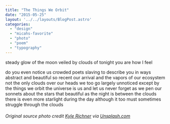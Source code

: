 ```yaml
---
title: "The Things We Orbit"
date: "2015-05-25"
layout: '../../layouts/BlogPost.astro'
categories: 
  - "design"
  - "micahs-favorite"
  - "photo"
  - "poem"
  - "typography"
---
```


steady glow of the moon veiled by clouds of tonight you are how I feel

do you even notice us crowded poets slaving to describe you in ways abstract and beautiful so recent our arrival and the vapors of our ecosystem not the only clouds over our heads we too go largely unnoticed except by the things we orbit the universe is us and let us never forget as we pen our sonnets about the stars that beautiful as the night is between the clouds there is even more starlight during the day although it too must sometimes struggle through the clouds

###### Original source photo credit [Kyle Richner](http://flickr.com/kylerichner) via [Unsplash.com](http://unsplash.com)
